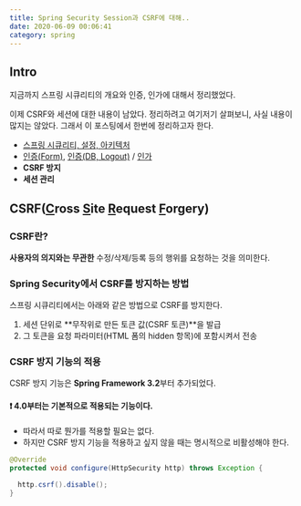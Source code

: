 ```yaml
---
title: Spring Security Session과 CSRF에 대해..
date: 2020-06-09 00:06:41
category: spring
---
```


##  Intro

지금까지 스프링 시큐리티의 개요와 인증, 인가에 대해서 정리했었다.

이제 CSRF와 세션에 대한 내용이 남았다. 정리하려고 여기저기 살펴보니, 사실 내용이 많지는 않았다. 그래서 이 포스팅에서 한번에 정리하고자 한다.

- [스프링 시큐리티, 설정, 아키텍처](https://changrea.io/spring/spring-security-start/)
- [인증(Form)](https://changrea.io/spring/spring-security-authentication/), [인증(DB, Logout)](https://changrea.io/spring/spring-security-authentication-db/) / [인가](https://changrea.io/spring/spring-security-authorization/)
- **CSRF 방지**
- **세션 관리**



## CSRF(<u>C</u>ross <u>S</u>ite <u>R</u>equest <u>F</u>orgery)

### CSRF란?

**사용자의 의지와는 무관한** 수정/삭제/등록 등의 행위를 요청하는 것을 의미한다.



### Spring Security에서 CSRF를 방지하는 방법

스프링 시큐리티에서는 아래와 같은 방법으로 CSRF를 방지한다.

1. 세션 단위로 **무작위로 만든 토큰 값(CSRF 토큰)**을 발급
2. 그 토큰을 요청 파라미터(HTML 폼의 hidden 항목)에 포함시켜서 전송



### CSRF 방지 기능의 적용

CSRF 방지 기능은 **Spring Framework 3.2**부터 추가되었다.

####  :exclamation: 4.0부터는 기본적으로 적용되는 기능이다.

- 따라서 따로 뭔가를 적용할 필요는 없다.
- 하지만 CSRF 방지 기능을 적용하고 싶지 않을 때는 명시적으로 비활성해야 한다.

```java
@Override
protected void configure(HttpSecurity http) throws Exception {
  
  http.csrf().disable();
}
```

